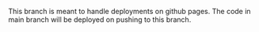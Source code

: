 This branch is meant to handle deployments on github pages.
The code in main branch will be deployed on pushing to this branch.
